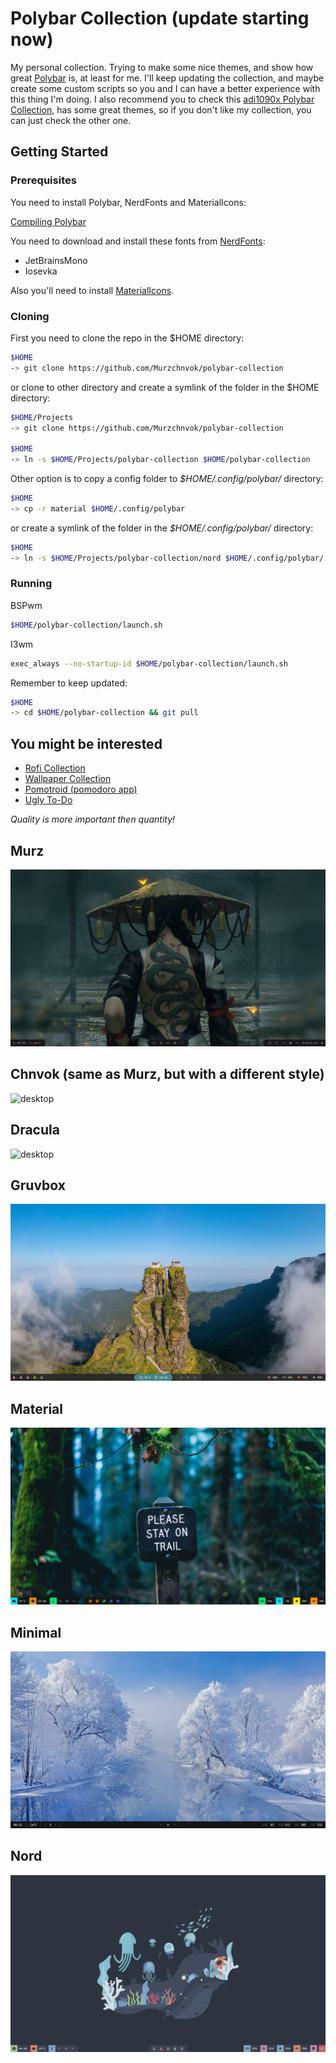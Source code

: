 # Polybar Collection (update starting now)

My personal collection. Trying to make some nice themes, and show how great [Polybar](https://github.com/polybar/polybar) is, at least for me. I'll keep updating the collection, and maybe create some custom scripts so you and I can have a better experience with this thing I'm doing. I also recommend you to check this [adi1090x Polybar Collection](https://github.com/adi1090x/polybar-themes), has some great themes, so if you don't like my collection, you can just check the other one.

## Getting Started

### Prerequisites

You need to install Polybar, NerdFonts and MaterialIcons:

[Compiling Polybar](https://github.com/polybar/polybar/wiki/Compiling)

You need to download and install these fonts from [NerdFonts](https://www.nerdfonts.com/font-downloads):

- JetBrainsMono
- Iosevka

Also you'll need to install [MaterialIcons](https://github.com/google/material-design-icons).

### Cloning

First you need to clone the repo in the \$HOME directory:

```bash
$HOME
-> git clone https://github.com/Murzchnvok/polybar-collection
```

or clone to other directory and create a symlink of the folder in the \$HOME directory:

```bash
$HOME/Projects
-> git clone https://github.com/Murzchnvok/polybar-collection

$HOME
-> ln -s $HOME/Projects/polybar-collection $HOME/polybar-collection
```

Other option is to copy a config folder to _\$HOME/.config/polybar/_ directory:

```bash
$HOME
-> cp -r material $HOME/.config/polybar
```

or create a symlink of the folder in the _\$HOME/.config/polybar/_ directory:

```bash
$HOME
-> ln -s $HOME/Projects/polybar-collection/nord $HOME/.config/polybar/
```

### Running

BSPwm

```bash
$HOME/polybar-collection/launch.sh
```

I3wm

```bash
exec_always --no-startup-id $HOME/polybar-collection/launch.sh
```

Remember to keep updated:

```bash
$HOME
-> cd $HOME/polybar-collection && git pull
```

## You might be interested

- [Rofi Collection](https://github.com/Murzchnvok/rofi-collection)
- [Wallpaper Collection](https://drive.google.com/drive/folders/1o1qjRgkJtnF_8uGB1z6MRsQUjWinHUsw?usp=sharing)
- [Pomotroid (pomodoro app)](https://github.com/Splode/pomotroid)
- [Ugly To-Do](https://github.com/Murzchnvok/ugly-todo)

_Quality is more important then quantity!_

## Murz

![desktop](screenshots/murz/desktop.png)

## Chnvok (same as Murz, but with a different style)

![desktop](screenshots/chnvok/desktop.png)

## Dracula

![desktop](screenshots/dracula/desktop.png)

## Gruvbox

![desktop](screenshots/gruvbox/desktop.png)

## Material

![desktop](screenshots/material/desktop.png)

## Minimal

![desktop](screenshots/minimal/desktop.png)

## Nord

![desktop](screenshots/nord/desktop.png)

